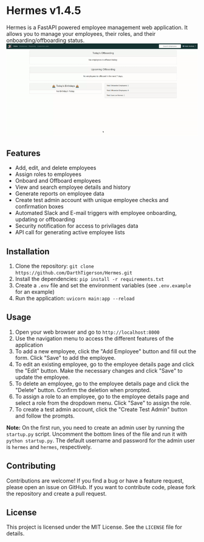 # Hermes v1.4.5

Hermes is a FastAPI powered employee management web application. It allows you to manage your employees, their roles, and their onboarding/offboarding status.
![Capture of Hermes](/static/img/capture.gif)

## Features

- Add, edit, and delete employees
- Assign roles to employees
- Onboard and Offboard employees
- View and search employee details and history
- Generate reports on employee data
- Create test admin account with unique employee checks and confirmation boxes
- Automated Slack and E-mail triggers with employee onboarding, updating or offboarding
- Security notification for access to privilages data
- API call for generating active employee lists

## Installation

1. Clone the repository: `git clone https://github.com/DarthTigerson/Hermes.git`
2. Install the dependencies: `pip install -r requirements.txt`
3. Create a `.env` file and set the environment variables (see `.env.example` for an example)
4. Run the application: `uvicorn main:app --reload`

## Usage

1. Open your web browser and go to `http://localhost:8000`
2. Use the navigation menu to access the different features of the application
3. To add a new employee, click the "Add Employee" button and fill out the form. Click "Save" to add the employee.
4. To edit an existing employee, go to the employee details page and click the "Edit" button. Make the necessary changes and click "Save" to update the employee.
5. To delete an employee, go to the employee details page and click the "Delete" button. Confirm the deletion when prompted.
6. To assign a role to an employee, go to the employee details page and select a role from the dropdown menu. Click "Save" to assign the role.
7. To create a test admin account, click the "Create Test Admin" button and follow the prompts.

**Note:** On the first run, you need to create an admin user by running the `startup.py` script. Uncomment the bottom lines of the file and run it with `python startup.py`. The default username and password for the admin user is `hermes` and `hermes`, respectively.

## Contributing

Contributions are welcome! If you find a bug or have a feature request, please open an issue on GitHub. If you want to contribute code, please fork the repository and create a pull request.

## License

This project is licensed under the MIT License. See the `LICENSE` file for details.
